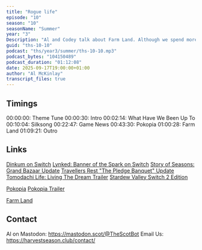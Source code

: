 ```yaml
---
title: "Rogue life"
episode: "10"
season: "10"
seasonName: "Summer"
year: "3"
Description: "Al and Codey talk about Farm Land. Although we spend more time talking about Pokopia."
guid: "ths-10-10"
podcast: "ths/year3/summer/ths-10-10.mp3"
podcast_bytes: "104150489"
podcast_duration: "01:12:08"
date: 2025-09-17T19:00:00+01:00
author: "Al McKinlay"
transcript_files: true
---
```


## Timings

00:00:00: Theme Tune
00:00:30: Intro
00:02:14: What Have We Been Up To
00:10:04: Silksong
00:22:47: Game News
00:43:30: Pokopia
01:00:28: Farm Land
01:09:21: Outro

## Links

[Dinkum on Switch](https://www.nintendolife.com/news/2025/09/cosy-survival-sim-dinkum-brings-the-outback-to-switch-in-november)
[Lynked: Banner of the Spark on Switch](https://store.steampowered.com/app/3159570/Lynked_Banner_of_the_Spark/)
[Story of Seasons: Grand Bazaar Update](https://bsky.app/profile/storyofseasons.bsky.social/post/3lylar7sm2n2k)
[Travellers Rest "The Pledge Banquet" Update](https://store.steampowered.com/news/app/1139980/view/546745424093904920)
[Tomodachi Life: Living The Dream Trailer](https://www.youtube.com/watch?v=0Fghz93zCdY)
[Stardew Valley Switch 2 Edition](https://www.gamesradar.com/games/simulation/stardew-valley-is-getting-a-major-upgrade-on-switch-2-with-mouse-controls-as-well-as-4-player-co-op-with-just-1-copy-of-the-farming-sim-thanks-to-gameshare/)

[Pokopia](https://www.pokemon.com/uk/pokemon-news/pokemon-pokopia-arriving-in-2026)
[Pokopia Trailer](https://www.youtube.com/watch?v=EETpEIugF5A)

[Farm Land](https://www.youtube.com/playables/Ugkxsk_eNi3xerLPa1SuoUIftBIWxzlTCbAN)

## Contact

Al on Mastodon: https://mastodon.scot/@TheScotBot
Email Us: https://harvestseason.club/contact/

